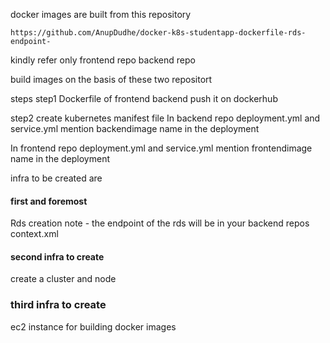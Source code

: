 docker images are built from this repository 
````
https://github.com/AnupDudhe/docker-k8s-studentapp-dockerfile-rds-endpoint-
````
kindly refer only 
frontend repo
backend repo

build images on the basis of these two repositort

steps
step1
Dockerfile of frontend backend
push it on dockerhub

step2
create kubernetes manifest file
In
backend repo
deployment.yml and service.yml
mention backendimage name in the deployment

In
frontend repo
deployment.yml and service.yml
mention frontendimage name in the deployment

infra to be created are
#### first and foremost ####
Rds creation
note - the endpoint of the rds will be in your backend repos context.xml

#### second infra to create ####
create a cluster and node 

### third infra to create ###
ec2 instance for building docker images
